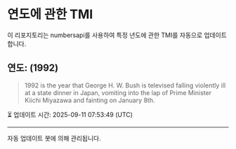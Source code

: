 
# 연도에 관한 TMI

이 리포지토리는 numbersapi를 사용하여 특정 년도에 관한 TMI를 자동으로 업데이트합니다.

## 연도: (1992)
> 1992 is the year that George H. W. Bush is televised falling violently ill at a state dinner in Japan, vomiting into the lap of Prime Minister Kiichi Miyazawa and fainting on January 8th.

⏳ 업데이트 시간: 2025-09-11 07:53:49 (UTC)

---
자동 업데이트 봇에 의해 관리됩니다.
